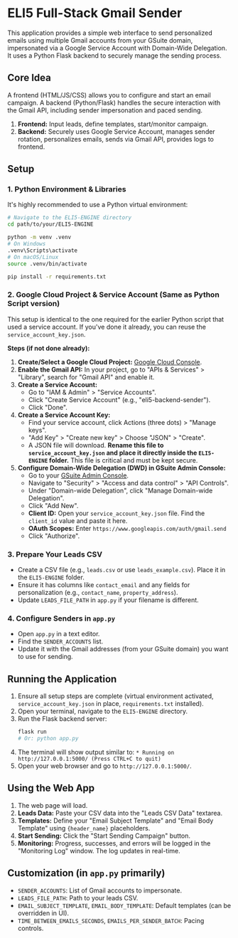 # ELI5 Full-Stack Gmail Sender

This application provides a simple web interface to send personalized emails using multiple Gmail accounts from your GSuite domain, impersonated via a Google Service Account with Domain-Wide Delegation. It uses a Python Flask backend to securely manage the sending process.

## Core Idea

A frontend (HTML/JS/CSS) allows you to configure and start an email campaign. A backend (Python/Flask) handles the secure interaction with the Gmail API, including sender impersonation and paced sending.

1.  **Frontend:** Input leads, define templates, start/monitor campaign.
2.  **Backend:** Securely uses Google Service Account, manages sender rotation, personalizes emails, sends via Gmail API, provides logs to frontend.

## Setup

### 1. Python Environment & Libraries

It's highly recommended to use a Python virtual environment:

```bash
# Navigate to the ELI5-ENGINE directory
cd path/to/your/ELI5-ENGINE

python -m venv .venv
# On Windows
.venv\Scripts\activate
# On macOS/Linux
source .venv/bin/activate

pip install -r requirements.txt
```

### 2. Google Cloud Project & Service Account (Same as Python Script version)

This setup is identical to the one required for the earlier Python script that used a service account. If you've done it already, you can reuse the `service_account_key.json`.

**Steps (if not done already):**

1.  **Create/Select a Google Cloud Project:** [Google Cloud Console](https://console.cloud.google.com/).
2.  **Enable the Gmail API:** In your project, go to "APIs & Services" > "Library", search for "Gmail API" and enable it.
3.  **Create a Service Account:**
    *   Go to "IAM & Admin" > "Service Accounts".
    *   Click "Create Service Account" (e.g., "eli5-backend-sender").
    *   Click "Done".
4.  **Create a Service Account Key:**
    *   Find your service account, click Actions (three dots) > "Manage keys".
    *   "Add Key" > "Create new key" > Choose "JSON" > "Create".
    *   A JSON file will download. **Rename this file to `service_account_key.json` and place it directly inside the `ELI5-ENGINE` folder.** This file is critical and must be kept secure.
5.  **Configure Domain-Wide Delegation (DWD) in GSuite Admin Console:**
    *   Go to your [GSuite Admin Console](https://admin.google.com/).
    *   Navigate to "Security" > "Access and data control" > "API Controls".
    *   Under "Domain-wide Delegation", click "Manage Domain-wide Delegation".
    *   Click "Add New".
    *   **Client ID:** Open your `service_account_key.json` file. Find the `client_id` value and paste it here.
    *   **OAuth Scopes:** Enter `https://www.googleapis.com/auth/gmail.send`
    *   Click "Authorize".

### 3. Prepare Your Leads CSV

*   Create a CSV file (e.g., `leads.csv` or use `leads_example.csv`). Place it in the `ELI5-ENGINE` folder.
*   Ensure it has columns like `contact_email` and any fields for personalization (e.g., `contact_name`, `property_address`).
*   Update `LEADS_FILE_PATH` in `app.py` if your filename is different.

### 4. Configure Senders in `app.py`

*   Open `app.py` in a text editor.
*   Find the `SENDER_ACCOUNTS` list.
*   Update it with the Gmail addresses (from your GSuite domain) you want to use for sending.

## Running the Application

1.  Ensure all setup steps are complete (virtual environment activated, `service_account_key.json` in place, `requirements.txt` installed).
2.  Open your terminal, navigate to the `ELI5-ENGINE` directory.
3.  Run the Flask backend server:
    ```bash
    flask run
    # Or: python app.py
    ```
4.  The terminal will show output similar to:
    `* Running on http://127.0.0.1:5000/ (Press CTRL+C to quit)`
5.  Open your web browser and go to `http://127.0.0.1:5000/`.

## Using the Web App

1.  The web page will load.
2.  **Leads Data:** Paste your CSV data into the "Leads CSV Data" textarea.
3.  **Templates:** Define your "Email Subject Template" and "Email Body Template" using `{header_name}` placeholders.
4.  **Start Sending:** Click the "Start Sending Campaign" button.
5.  **Monitoring:** Progress, successes, and errors will be logged in the "Monitoring Log" window. The log updates in real-time.

## Customization (in `app.py` primarily)

*   `SENDER_ACCOUNTS`: List of Gmail accounts to impersonate.
*   `LEADS_FILE_PATH`: Path to your leads CSV.
*   `EMAIL_SUBJECT_TEMPLATE`, `EMAIL_BODY_TEMPLATE`: Default templates (can be overridden in UI).
*   `TIME_BETWEEN_EMAILS_SECONDS`, `EMAILS_PER_SENDER_BATCH`: Pacing controls.
